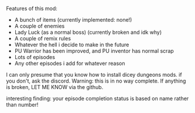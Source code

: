 Features of this mod:
* A bunch of items (currently implemented: none!)
* A couple of enemies
* Lady Luck (as a normal boss) (currently broken and idk why)
* A couple of remix rules 
* Whatever the hell i decide to make in the future
* PU Warrior has been improved, and PU inventor has normal scrap
* Lots of episodes
* Any other episodes i add for whatever reason

I can only presume that you know how to install dicey dungeons mods. if you don't, ask the discord.
Warning: this is in no way complete.
If anything is broken, LET ME KNOW via the github.

interesting finding: your episode completion status is based on name rather than number!